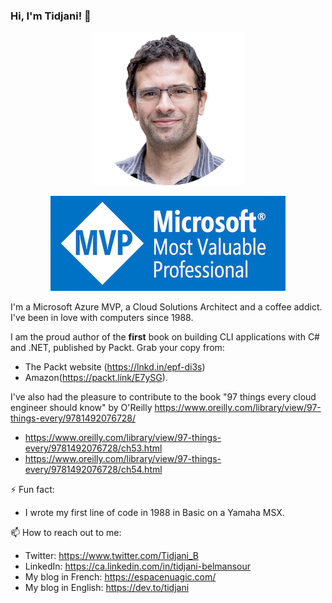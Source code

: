 ### Hi, I'm Tidjani! 👋


<p align="center">
  <img src="https://github.com/BelRarr/BelRarr/blob/master/tidjani_rounded_small.png" />
</p>
<p align="center">
  <img src="https://github.com/BelRarr/BelRarr/blob/master/mvp-banner-small.png" />
</p>

I'm a Microsoft Azure MVP, a Cloud Solutions Architect and a coffee addict. I've been in love with computers since 1988.

I am the proud author of the **first** book on building CLI applications with C# and .NET, published by Packt. Grab your copy from:
- The Packt website (https://lnkd.in/epf-di3s) 
- Amazon(https://packt.link/E7ySG).

I've also had the pleasure to contribute to the book "97 things every cloud engineer should know" by O'Reilly <https://www.oreilly.com/library/view/97-things-every/9781492076728/>
- https://www.oreilly.com/library/view/97-things-every/9781492076728/ch53.html
- https://www.oreilly.com/library/view/97-things-every/9781492076728/ch54.html

⚡ Fun fact:  
- I wrote my first line of code in 1988 in Basic on a Yamaha MSX.

📫 How to reach out to me:
* Twitter: <https://www.twitter.com/Tidjani_B>
* LinkedIn: <https://ca.linkedin.com/in/tidjani-belmansour>
* My blog in French: <https://espacenuagic.com/>
* My blog in English: <https://dev.to/tidjani>

<!--
**BelRarr/BelRarr** is a ✨ _special_ ✨ repository because its `README.md` (this file) appears on your GitHub profile.

* YouTube: <https://www.youtube.com/channel/UCnP3FtEvRM6mceMCVQu-z1w>

Here are some ideas to get you started:

- 🔭 I’m currently working on ...
- 🌱 I’m currently learning ...
- 👯 I’m looking to collaborate on ...
- 🤔 I’m looking for help with ...
- 💬 Ask me about ...
- 📫 How to reach me: ...
- 😄 Pronouns: ...
- ⚡ Fun fact: ...
-->
